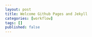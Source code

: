 ```yaml
---
layout: post
title: Welcome Github Pages and Jekyll
categories: [workflow]
tags: []
published: false
---
```



